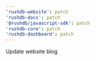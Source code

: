 ```yaml
---
'rushdb-website': patch
'rushdb-docs': patch
'@rushdb/javascript-sdk': patch
'rushdb-core': patch
'rushdb-dashboard': patch
---
```


Update website blog
